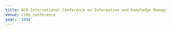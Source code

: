 ```yaml
---
title: ACM International Conference on Information and Knowledge Management (1994)
venue: cikm_conference
year: '1994'
---
```

